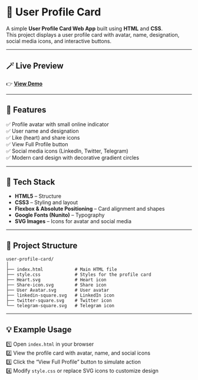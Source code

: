 # 👤 User Profile Card

A simple **User Profile Card Web App** built using **HTML** and **CSS**.  
This project displays a user profile card with avatar, name, designation, social media icons, and interactive buttons.

---

## 🪄 Live Preview

👉 **[View Demo](https://userprofile-card-htmlcss.netlify.app/)**  

---

## 🚀 Features

✅ Profile avatar with small online indicator  
✅ User name and designation  
✅ Like (heart) and share icons  
✅ View Full Profile button  
✅ Social media icons (LinkedIn, Twitter, Telegram)  
✅ Modern card design with decorative gradient circles  

---

## 🧩 Tech Stack

- **HTML5** – Structure  
- **CSS3** – Styling and layout  
- **Flexbox & Absolute Positioning** – Card alignment and shapes  
- **Google Fonts (Nunito)** – Typography  
- **SVG Images** – Icons for avatar and social media  

---

## 📁 Project Structure

```
user-profile-card/
│
├── index.html            # Main HTML file
├── style.css             # Styles for the profile card
├── Heart.svg             # Heart icon
├── Share-icon.svg        # Share icon
├── User Avatar.svg       # User avatar
├── linkedin-square.svg   # LinkedIn icon
├── twitter-square.svg    # Twitter icon
└── telegram-square.svg   # Telegram icon
```

---

## 💡 Example Usage

1️⃣ Open `index.html` in your browser  
2️⃣ View the profile card with avatar, name, and social icons  
3️⃣ Click the “View Full Profile” button to simulate action  
4️⃣ Modify `style.css` or replace SVG icons to customize design  
